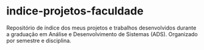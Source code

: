 # indice-projetos-faculdade
Repositório de índice dos meus projetos e trabalhos desenvolvidos durante a graduação em Análise e Desenvolvimento de Sistemas (ADS). Organizado por semestre e disciplina.
